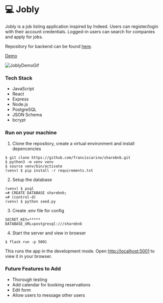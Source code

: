 # 💻 Jobly

Jobly is a job listing application inspired by Indeed. Users can register/login with their account credentials. Logged-in users can search for companies and apply for jobs.

Repository for backend can be found [here](https://github.com/franciscarino/jobly-backend).

[Demo](https://jobly--fc.surge.sh/)

![JoblyDemoGif](https://raw.githubusercontent.com/franciscarino/sharebnb/78d768e9b2a51cdeca899613515bca079a9c73de/sharebnb-demo.gif)


### Tech Stack
- JavaScript
- React
- Express
- Node.js
- PostgreSQL
- JSON Schema
- bcrypt


### Run on your machine
1. Clone the repository, create a virtual environment and install depencencies
```
$ git clone https://github.com/franciscarino/sharebnb.git
$ python3 -m venv venv
$ source venv/bin/activate
(venv) $ pip install -r requirements.txt
```

2. Setup the database
```
(venv) $ psql
=# CREATE DATABASE sharebnb;
=# (control-d)
(venv) $ python seed.py
```

3. Create .env file for config
```
SECRET_KEY=*****
DATABASE_URL=postgresql:///sharebnb
```

4. Start the server and view in browser
```
$ flask run -p 5001
```
This runs the app in the development mode.
Open [http://localhost:5001](http://localhost:5001) to view it in your browser.


### Future Features to Add

* Thorough testing
* Add calendar for booking reservations
* Edit form
* Allow users to message other users

